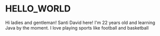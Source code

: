 # HELLO_WORLD
Hi ladies and gentleman!
Santi David here! I'm 22 years old and learning Java by the moment.
I love playing sports like football and basketball
